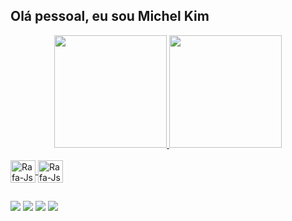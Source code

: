 ## Olá pessoal, eu sou Michel Kim

<div align="center">
  <a href="https://github.com/kimMichel">
  <img height="180em" src="https://github-readme-stats.vercel.app/api?username=kimMichel&show_icons=true&theme=tokyonight&include_all_commits=true&count_private=true"/>
  <img height="180em" src="https://github-readme-stats.vercel.app/api/top-langs/?username=kimMichel&layout=compact&langs_count=7&theme=tokyonight "/>
</div>
  <div style="display: inline_block"><br>
  <img align="center" alt="Rafa-Js" height="36" width="40" src="https://cdn.jsdelivr.net/gh/devicons/devicon/icons/ruby/ruby-plain.svg">
   <img align="center" alt="Rafa-Js" height="36" width="40" src="https://cdn.jsdelivr.net/gh/devicons/devicon/icons/rails/rails-original-wordmark.svg">
</div>

   ##
  
<div>
   <a href="https://www.linkedin.com/in/micheljkim/" target="_blank"><img src="https://img.shields.io/badge/-LinkedIn-%230077B5?style=for-the-badge&logo=linkedin&logoColor=white" target="_blank"></a>
  <a href="https://www.instagram.com/michelkim.j" target="_blank"><img src="https://img.shields.io/badge/-Instagram-%23E4405F?style=for-the-badge&logo=instagram&logoColor=white" target="_blank"></a>
  <a href="https://www.youtube.com/channel/UCnhDyqm0fEjWJZB1j2Pi9LQ" target="_blank"><img src="https://img.shields.io/badge/YouTube-FF0000?style=for-the-badge&logo=youtube&logoColor=white" target="_blank"></a>
  <a href = "mailto:kim98.michel@gmail.com"><img src="https://img.shields.io/badge/-Gmail-%23333?style=for-the-badge&logo=gmail&logoColor=white" target="_blank"></a>
</div>
